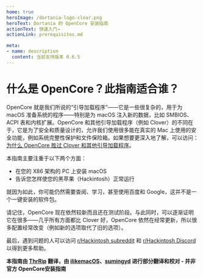 ```yaml
---
home: true
heroImage: /dortania-logo-clear.png
heroText: Dortania 的 OpenCore 安装指南
actionText: 快速入门→
actionLink: prerequisites.md

meta:
- name: description
  content: 当前支持版本 0.6.5
---
```


# 什么是 OpenCore？此指南适合谁？

OpenCore 就是我们所说的“引导加载程序”——它是一些很复杂的，用于为 macOS 准备系统的程序——特别是为 macOS 注入新的数据，比如 SMBIOS、ACPI 表和内核扩展。OpenCore 和其他引导加载程序（例如 Clover）的不同在于，它是为了安全和质量设计的，允许我们使用很多能在真实的 Mac 上使用的安全功能，例如系统完整性保护和文件保险箱。如果想要更深入地了解，可以访问：[为什么 OpenCore 胜过 Clover 和其他引导加载程序](why-oc.md)。

本指南主要注重于以下两个方面：

* 在您的 X86 架构的 PC 上安装 macOS
* 告诉您怎样使您的黑苹果（Hackintosh）正常运行

就因为如此，你可能仍然需要查阅、学习，甚至使用百度和 Google，这并不是一个一键安装的软件包。

请记住，OpenCore 现在依然较新而且还在测试阶段。与此同时，可以逐渐证明它在很多——几乎所有方面都比 Clover 好，OpenCore 依然在经常更新，所以很多配置经常改变（例如新的选项取代了旧的选项）。

最后，遇到问题的人可以访问 [r/Hackintosh subreddit](https://www.reddit.com/r/hackintosh/) 和 [r/Hackintosh Discord](https://discord.gg/u8V7N5C) 以得到更多帮助。

**本指南由 [ThrRip](https://github.com/ThrRip) 翻译，由 [ilikemacOS](https://github.com/ilikemacOS)、[sumingyd](https://github.com/sumingyd) 进行部分翻译和校对 - 并非官方 OpenCore安装指南**
